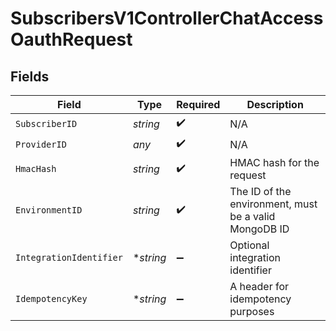 # SubscribersV1ControllerChatAccessOauthRequest


## Fields

| Field                                                 | Type                                                  | Required                                              | Description                                           |
| ----------------------------------------------------- | ----------------------------------------------------- | ----------------------------------------------------- | ----------------------------------------------------- |
| `SubscriberID`                                        | *string*                                              | :heavy_check_mark:                                    | N/A                                                   |
| `ProviderID`                                          | *any*                                                 | :heavy_check_mark:                                    | N/A                                                   |
| `HmacHash`                                            | *string*                                              | :heavy_check_mark:                                    | HMAC hash for the request                             |
| `EnvironmentID`                                       | *string*                                              | :heavy_check_mark:                                    | The ID of the environment, must be a valid MongoDB ID |
| `IntegrationIdentifier`                               | **string*                                             | :heavy_minus_sign:                                    | Optional integration identifier                       |
| `IdempotencyKey`                                      | **string*                                             | :heavy_minus_sign:                                    | A header for idempotency purposes                     |